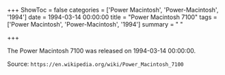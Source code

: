 +++
ShowToc = false
categories = ['Power Macintosh', 'Power-Macintosh', '1994']
date = 1994-03-14 00:00:00
title = "Power Macintosh 7100"
tags = ['Power Macintosh', 'Power-Macintosh', '1994']
summary = " "

+++

The Power Macintosh 7100 was released on 1994-03-14 00:00:00.

Source: `https://en.wikipedia.org/wiki/Power_Macintosh_7100`


